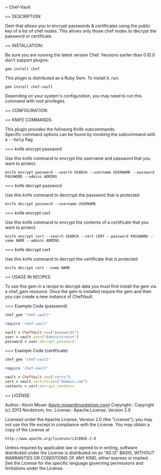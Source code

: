 = Chef-Vault

== DESCRIPTION:

Gem that allows you to encrypt passwords & certificates using the public key of
a list of chef nodes.  This allows only those chef nodes to decrypt the 
password or certificate.

== INSTALLATION:

Be sure you are running the latest version Chef. Versions earlier than 0.10.0
don't support plugins:

    gem install chef

This plugin is distributed as a Ruby Gem. To install it, run:

    gem install chef-vault

Depending on your system's configuration, you may need to run this command with 
root privileges.

== CONFIGURATION:

== KNIFE COMMANDS:

This plugin provides the following Knife subcommands.  
Specific command options can be found by invoking the subcommand with a 
<tt>--help</tt> flag

=== knife encrypt password

Use this knife command to encrypt the username and password that you want to
protect.

    knife encrypt password --search SEARCH --username USERNAME --password PASSWORD --admins ADMINS


=== knife decrypt password

Use this knife command to dencrypt the password that is protected

    knife decrypt password --username USERNAME

=== knife encrypt cert

Use this knife command to encrypt the contents of a certificate that you want
to protect.

    knife encrypt cert --search SEARCH --cert CERT --password PASSWORD --name NAME --admins ADMINS

=== knife decrypt cert

Use this knife command to decrypt the certificate that is protected

    knife decrypt cert --name NAME

== USAGE IN RECIPES

To use this gem in a recipe to decrypt data you must first install the gem
via a chef_gem resource.  Once the gem is installed require the gem and then
you can create a new instance of ChefVault.

=== Example Code (password)

```ruby
chef_gem "chef-vault"

require 'chef-vault'

vault = ChefVault.new("passwords")
user = vault.user("Administrator")
password = user.decrypt_password
```

=== Example Code (certificate)

```ruby
chef_gem "chef-vault"

require 'chef-vault'

vault = ChefVault.new("certs")
cert = vault.certificate("domain.com")
contents = cert.decrypt_contents
```

== LICENSE:

Author:: Kevin Moser (<kevin.moser@nordstrom.com>)
Copyright:: Copyright (c) 2013 Nordstrom, Inc.
License:: Apache License, Version 2.0

Licensed under the Apache License, Version 2.0 (the "License");
you may not use this file except in compliance with the License.
You may obtain a copy of the License at

    http://www.apache.org/licenses/LICENSE-2.0

Unless required by applicable law or agreed to in writing, software
distributed under the License is distributed on an "AS IS" BASIS,
WITHOUT WARRANTIES OR CONDITIONS OF ANY KIND, either express or implied.
See the License for the specific language governing permissions and
limitations under the License.
